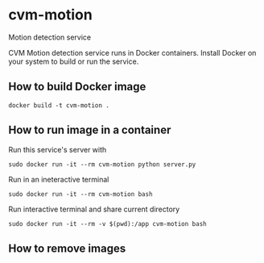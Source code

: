 # cvm-motion
Motion detection service

CVM Motion detection service runs in Docker containers.  Install Docker
on your system to build or run the service.

## How to build Docker image

    docker build -t cvm-motion .

## How to run image in a container

Run this service's server with

    sudo docker run -it --rm cvm-motion python server.py

Run in an ineteractive terminal

    sudo docker run -it --rm cvm-motion bash

Run interactive terminal and share current directory

    sudo docker run -it --rm -v $(pwd):/app cvm-motion bash

## How to remove images


